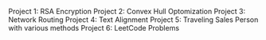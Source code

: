 Project 1: RSA Encryption
Project 2: Convex Hull Optomization
Project 3: Network Routing
Project 4: Text Alignment
Project 5: Traveling Sales Person with various methods
Project 6: LeetCode Problems
